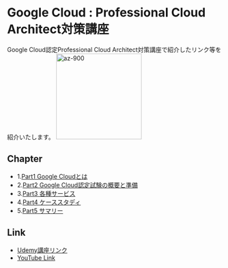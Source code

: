 # Google Cloud : Professional Cloud Architect対策講座

Google Cloud認定Professional Cloud Architect対策講座で紹介したリンク等を紹介いたします。
<img src="https://user-images.githubusercontent.com/73625072/187618050-fb1ef9cb-95fa-4708-b906-01711f05aa6c.JPG" alt="az-900" title="az-900"  height="200">

## Chapter
- 1.[Part1 Google Cloudとは](https://github.com/maruchintech/udemy-gcp-pca/blob/fd0b26078a21599ca818adcbbb1062ae2a636077/Part1%20GCP%E3%81%A8%E3%81%AF.md)
- 2.[Part2 Google Cloud認定試験の概要と準備](https://github.com/maruchintech/udemy-gcp-pca/blob/c4db881998ef38dd5b387c5b9a0a3739f853c3c0/Part2%E8%AA%8D%E5%AE%9A%E8%A9%A6%E9%A8%93%E3%81%AE%E6%A6%82%E8%A6%81%E3%81%A8%E6%BA%96%E5%82%99.md)
- 3.[Part3 各種サービス](https://github.com/maruchintech/udemy-gcp-pca/blob/fd0b26078a21599ca818adcbbb1062ae2a636077/Part3%20%E5%90%84%E7%A8%AE%E3%82%B5%E3%83%BC%E3%83%93%E3%82%B9.md)
- 4.[Part4 ケーススタディ](https://github.com/maruchintech/udemy-gcp-pca/blob/88201fbab2aaec1d42bf295fe141132ce9c6e1e5/Part4%20%E3%82%B1%E3%83%BC%E3%82%B9%E3%82%B9%E3%82%BF%E3%83%87%E3%82%A3.md)
- 5.[Part5 サマリー](https://github.com/maruchintech/udemy-gcp-pca/blob/88201fbab2aaec1d42bf295fe141132ce9c6e1e5/Part5%20%E3%82%B5%E3%83%9E%E3%83%AA%E3%83%BC.md)

## Link
- [Udemy講座リンク]([https://www.udemy.com/course/2022gcp-associate-cloud-engineer-google-cloud/?referralCode=26AD9FD65E32A13FA320](https://www.udemy.com/course/google-cloud-professional-cloud-architectpca/?referralCode=63970336AA1B67427C4F))
- [YouTube Link](https://www.youtube.com/c/Maruchintechch?sub_confirmation=1)
